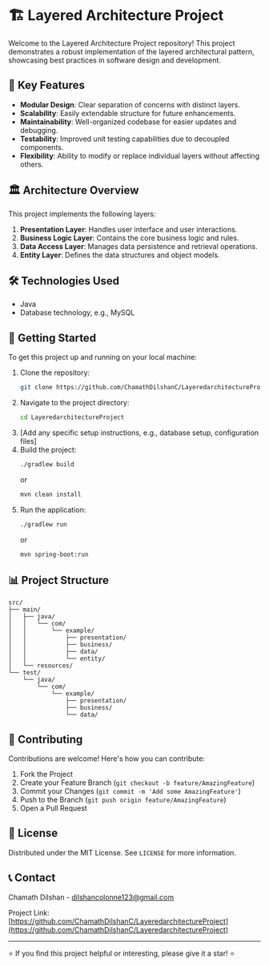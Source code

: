 # 🏗️ Layered Architecture Project

Welcome to the Layered Architecture Project repository! This project demonstrates a robust implementation of the layered architectural pattern, showcasing best practices in software design and development.

## 🌟 Key Features

- **Modular Design**: Clear separation of concerns with distinct layers.
- **Scalability**: Easily extendable structure for future enhancements.
- **Maintainability**: Well-organized codebase for easier updates and debugging.
- **Testability**: Improved unit testing capabilities due to decoupled components.
- **Flexibility**: Ability to modify or replace individual layers without affecting others.

## 🏛️ Architecture Overview

This project implements the following layers:

1. **Presentation Layer**: Handles user interface and user interactions.
2. **Business Logic Layer**: Contains the core business logic and rules.
3. **Data Access Layer**: Manages data persistence and retrieval operations.
4. **Entity Layer**: Defines the data structures and object models.

## 🛠️ Technologies Used

- Java
- Database technology, e.g., MySQL

## 🚀 Getting Started

To get this project up and running on your local machine:

1. Clone the repository:
   ```sh
   git clone https://github.com/ChamathDilshanC/LayeredarchitectureProject.git
   ```
2. Navigate to the project directory:
   ```sh
   cd LayeredarchitectureProject
   ```
3. [Add any specific setup instructions, e.g., database setup, configuration files]
4. Build the project:
   ```sh
   ./gradlew build
   ```
   or
   ```sh
   mvn clean install
   ```
5. Run the application:
   ```sh
   ./gradlew run
   ```
   or
   ```sh
   mvn spring-boot:run
   ```

## 📊 Project Structure

```
src/
├── main/
│   ├── java/
│   │   └── com/
│   │       └── example/
│   │           ├── presentation/
│   │           ├── business/
│   │           ├── data/
│   │           └── entity/
│   └── resources/
└── test/
    └── java/
        └── com/
            └── example/
                ├── presentation/
                ├── business/
                └── data/
```

## 🤝 Contributing

Contributions are welcome! Here's how you can contribute:

1. Fork the Project
2. Create your Feature Branch (`git checkout -b feature/AmazingFeature`)
3. Commit your Changes (`git commit -m 'Add some AmazingFeature'`)
4. Push to the Branch (`git push origin feature/AmazingFeature`)
5. Open a Pull Request

## 📝 License

Distributed under the MIT License. See `LICENSE` for more information.

## 📞 Contact

Chamath Dilshan - dilshancolonne123@gmail.com

Project Link: [https://github.com/ChamathDilshanC/LayeredarchitectureProject](https://github.com/ChamathDilshanC/LayeredarchitectureProject)

---

⭐️ If you find this project helpful or interesting, please give it a star! ⭐️
